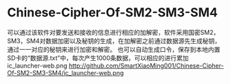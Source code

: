 # Chinese-Cipher-Of-SM2-SM3-SM4
可以通过该软件对要发送和接收的信息进行相应的加解密，软件采用国密SM2，SM3，SM4对数据加密以及秘钥的生成，在加解密之前通过数据源先生成秘钥，通过一一对应的秘钥来进行加密和解密。
也可以自动生成口令，保存到本地内置SD卡的“数据源.txt”中，每次产生1000条数据，可以相应的进行累加
ic_launcher-web.png
http://github.com/SmartXiaoMing001/Chinese-Cipher-Of-SM2-SM3-SM4/ic_launcher-web.png

